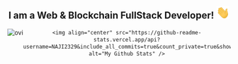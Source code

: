 <div align="center">
<h2> I am a Web & Blockchain FullStack Developer! <img src="https://github.com/ABSphreak/ABSphreak/blob/master/gifs/Hi.gif" width="30px"></h2>
</div>

<div align="center">
    <img align="left" src="https://github-readme-stats.vercel.app/api/top-langs?username=NAJI2329&show_icons=true&locale=en&layout=compact&theme=chartreuse-dark" alt="ovi" />

    <img align="center" src="https://github-readme-stats.vercel.app/api?username=NAJI2329&include_all_commits=true&count_private=true&show_icons=true&line_height=20&title_color=7A7ADB&icon_color=2234AE&text_color=D3D3D3&bg_color=0,000000,130F40" alt="My Github Stats" />
</div>

